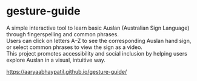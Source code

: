 # gesture-guide

A simple interactive tool to learn basic Auslan (Australian Sign Language) through fingerspelling and common phrases.  
Users can click on letters A–Z to see the corresponding Auslan hand sign, or select common phrases to view the sign as a video.  
This project promotes accessibility and social inclusion by helping users explore Auslan in a visual, intuitive way.


https://aaryaabhaypatil.github.io/gesture-guide/
